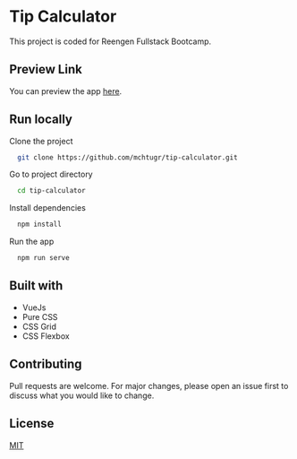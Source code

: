 # Tip Calculator

This project is coded for Reengen Fullstack Bootcamp.

## Preview Link

You can preview the app [here](https://tip-calculator-sigma-nine.vercel.app/).

## Run locally

Clone the project

```bash
  git clone https://github.com/mchtugr/tip-calculator.git
```

Go to project directory

```bash
  cd tip-calculator
```

Install dependencies

```bash
  npm install
```

Run the app

```bash
  npm run serve
```

## Built with

- VueJs
- Pure CSS
- CSS Grid
- CSS Flexbox

## Contributing

Pull requests are welcome.
For major changes, please open an issue first to discuss what you would like to change.

## License

[MIT](https://choosealicense.com/licenses/mit/)
